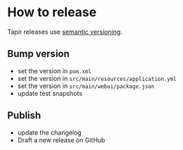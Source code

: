 # How to release

Tapir releases use [semantic versioning](https://semver.org/).

## Bump version

- set the version in `pom.xml`
- set the version in `src/main/resources/application.yml`
- set the version in `src/main/webui/package.json`
- update test snapshots

## Publish
- update the changelog
- Draft a new release on GitHub
